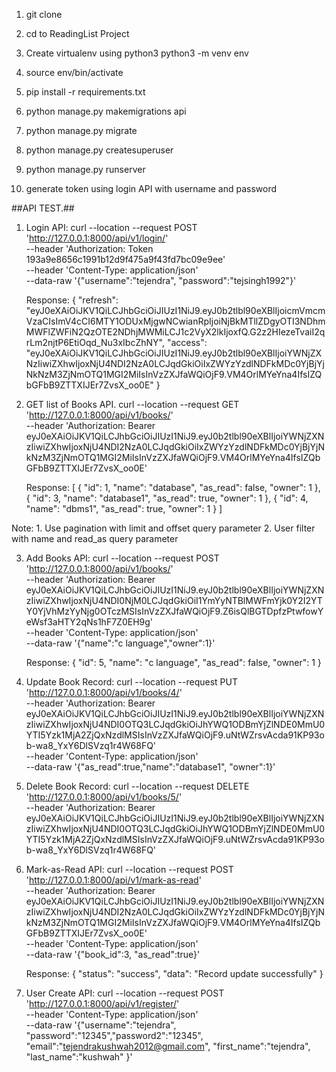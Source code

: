 1. git clone <github url>

2. cd to ReadingList Project

3. Create virtualenv using python3
    python3 -m venv env

4. source env/bin/activate

5. pip install -r requirements.txt

6. python manage.py makemigrations api

7. python manage.py migrate

8. python manage.py createsuperuser

9. python manage.py runserver

10. generate token using login API with username and password

##API TEST.##
 1. Login API: 
    curl --location --request POST 'http://127.0.0.1:8000/api/v1/login/' \
--header 'Authorization: Token 193a9e8656c1991b12d9f475a9f43fd7bc09e9ee' \
--header 'Content-Type: application/json' \
--data-raw '{"username":"tejendra", "password":"tejsingh1992"}'

    Response: {
    "refresh": "eyJ0eXAiOiJKV1QiLCJhbGciOiJIUzI1NiJ9.eyJ0b2tlbl90eXBlIjoicmVmcmVzaCIsImV4cCI6MTY1ODUxMjgwNCwianRpIjoiNjBkMTllZDgyOTI3NDhmMWFlZWFiN2QzOTE2NDhjMWMiLCJ1c2VyX2lkIjoxfQ.G2z2HIezeTvaiI2qrLm2njtP6EtiOqd_Nu3xIbcZhNY",
    "access": "eyJ0eXAiOiJKV1QiLCJhbGciOiJIUzI1NiJ9.eyJ0b2tlbl90eXBlIjoiYWNjZXNzIiwiZXhwIjoxNjU4NDI2NzA0LCJqdGkiOiIxZWYzYzdlNDFkMDc0YjBjYjNkNzM3ZjNmOTQ1MGI2MiIsInVzZXJfaWQiOjF9.VM4OrlMYeYna4IfsIZQbGFbB9ZTTXIJEr7ZvsX_oo0E"
}

2. GET list of Books API.
    curl --location --request GET 'http://127.0.0.1:8000/api/v1/books/' \
--header 'Authorization: Bearer eyJ0eXAiOiJKV1QiLCJhbGciOiJIUzI1NiJ9.eyJ0b2tlbl90eXBlIjoiYWNjZXNzIiwiZXhwIjoxNjU4NDI2NzA0LCJqdGkiOiIxZWYzYzdlNDFkMDc0YjBjYjNkNzM3ZjNmOTQ1MGI2MiIsInVzZXJfaWQiOjF9.VM4OrlMYeYna4IfsIZQbGFbB9ZTTXIJEr7ZvsX_oo0E'

    Response: [
    {
        "id": 1,
        "name": "database",
        "as_read": false,
        "owner": 1
    },
    {
        "id": 3,
        "name": "database1",
        "as_read": true,
        "owner": 1
    },
    {
        "id": 4,
        "name": "dbms1",
        "as_read": true,
        "owner": 1
    }
]

Note:   1. Use pagination with limit and offset query parameter
        2. User filter with name and read_as query parameter

3. Add Books API:
    curl --location --request POST 'http://127.0.0.1:8000/api/v1/books/' \
--header 'Authorization: Bearer eyJ0eXAiOiJKV1QiLCJhbGciOiJIUzI1NiJ9.eyJ0b2tlbl90eXBlIjoiYWNjZXNzIiwiZXhwIjoxNjU4NDI0NjM0LCJqdGkiOiI1YmYyNTBlMWFmYjk0Y2I2YTY0YjVhMzYyNjg0OTczMSIsInVzZXJfaWQiOjF9.Z6isQlBGTDpfzPtwfowYeWsf3aHTY2qNs1hF7Z0EH9g' \
--header 'Content-Type: application/json' \
--data-raw '{"name":"c language","owner":1}'

    Response: {
    "id": 5,
    "name": "c language",
    "as_read": false,
    "owner": 1
}

4. Update Book Record:
    curl --location --request PUT 'http://127.0.0.1:8000/api/v1/books/4/' \
--header 'Authorization: Bearer eyJ0eXAiOiJKV1QiLCJhbGciOiJIUzI1NiJ9.eyJ0b2tlbl90eXBlIjoiYWNjZXNzIiwiZXhwIjoxNjU4NDI0OTQ3LCJqdGkiOiJhYWQ1ODBmYjZlNDE0MmU0YTI5Yzk1MjA2ZjQxNzdlMSIsInVzZXJfaWQiOjF9.uNtWZrsvAcda91KP93ob-wa8_YxY6DlSVzq1r4W68FQ' \
--header 'Content-Type: application/json' \
--data-raw '{"as_read":true,"name":"database1", "owner":1}'

5. Delete Book Record:
    curl --location --request DELETE 'http://127.0.0.1:8000/api/v1/books/5/' \
--header 'Authorization: Bearer eyJ0eXAiOiJKV1QiLCJhbGciOiJIUzI1NiJ9.eyJ0b2tlbl90eXBlIjoiYWNjZXNzIiwiZXhwIjoxNjU4NDI0OTQ3LCJqdGkiOiJhYWQ1ODBmYjZlNDE0MmU0YTI5Yzk1MjA2ZjQxNzdlMSIsInVzZXJfaWQiOjF9.uNtWZrsvAcda91KP93ob-wa8_YxY6DlSVzq1r4W68FQ'

6. Mark-as-Read API:
    curl --location --request POST 'http://127.0.0.1:8000/api/v1/mark-as-read' \
--header 'Authorization: Bearer eyJ0eXAiOiJKV1QiLCJhbGciOiJIUzI1NiJ9.eyJ0b2tlbl90eXBlIjoiYWNjZXNzIiwiZXhwIjoxNjU4NDI2NzA0LCJqdGkiOiIxZWYzYzdlNDFkMDc0YjBjYjNkNzM3ZjNmOTQ1MGI2MiIsInVzZXJfaWQiOjF9.VM4OrlMYeYna4IfsIZQbGFbB9ZTTXIJEr7ZvsX_oo0E' \
--header 'Content-Type: application/json' \
--data-raw '{"book_id":3, "as_read":true}'

    Response: {
    "status": "success",
    "data": "Record update successfully"
}

7. User Create API:
    curl --location --request POST 'http://127.0.0.1:8000/api/v1/register/' \
    --header 'Content-Type: application/json' \
    --data-raw '{"username":"tejendra", "password":"12345","password2":"12345", "email":"tejendrakushwah2012@gmail.com", "first_name":"tejendra", "last_name":"kushwah" }'